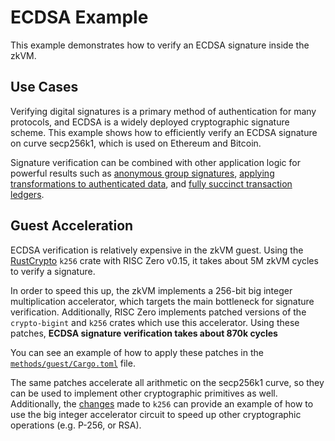 # ECDSA Example

This example demonstrates how to verify an ECDSA signature inside the zkVM.

## Use Cases

Verifying digital signatures is a primary method of authentication for many protocols, and ECDSA is
a widely deployed cryptographic signature scheme. This example shows how to efficiently verify an
ECDSA signature on curve secp256k1, which is used on Ethereum and Bitcoin.

Signature verification can be combined with other application logic for powerful results such as
[anonymous group signatures][1], [applying transformations to authenticated data][2], and [fully succinct
transaction ledgers][3].

[1]: https://semaphore.appliedzkp.org/
[2]: https://medium.com/@boneh/using-zk-proofs-to-fight-disinformation-17e7d57fe52f
[3]: https://minaprotocol.com/

## Guest Acceleration

ECDSA verification is relatively expensive in the zkVM guest. Using the [RustCrypto] `k256` crate
with RISC Zero v0.15, it takes about 5M zkVM cycles to verify a signature.

In order to speed this up, the zkVM implements a 256-bit big integer multiplication accelerator, which targets
the main bottleneck for signature verification. Additionally, RISC Zero implements patched versions
of the `crypto-bigint` and `k256` crates which use this accelerator. Using these patches, **ECDSA
signature verification takes about 870k cycles**

You can see an example of how to apply these patches in the [`methods/guest/Cargo.toml`][4] file.

The same patches accelerate all arithmetic on the secp256k1 curve, so they can be used to implement
other cryptographic primitives as well. Additionally, the [changes][5] made to `k256` can provide an
example of how to use the big integer accelerator circuit to speed up other cryptographic operations
(e.g. P-256, or RSA).

[RustCrypto]: https://docs.rs/k256/latest/k256/
[4]: methods/guest/Cargo.toml
[5]: https://github.com/risc0/RustCrypto-elliptic-curves/pull/1
